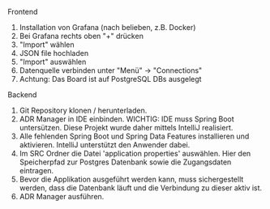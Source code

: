 Frontend
1. Installation von Grafana (nach belieben, z.B. Docker)
2. Bei Grafana rechts oben "+" drücken
3. "Import" wählen
4. JSON file hochladen
5. "Import" auswählen
6. Datenquelle verbinden unter "Menü" -> "Connections"
7. Achtung: Das Board ist auf PostgreSQL DBs ausgelegt

Backend 
1. Git Repository klonen / herunterladen.
2. ADR Manager in IDE einbinden. WICHTIG: IDE muss Spring Boot untersützen. Diese Projekt wurde daher mittels IntelliJ realisiert.
3. Alle fehlenden Spring Boot und Spring Data Features installieren und aktivieren. IntelliJ unterstützt den Anwender dabei.
4. Im SRC Ordner die Datei 'application properties' auswählen. Hier den Speicherpfad zur Postgres Datenbank sowie die Zugangsdaten eintragen.
5. Bevor die Applikation ausgeführt werden kann, muss sichergestellt werden, dass die Datenbank läuft und die Verbindung zu dieser aktiv ist. 
6. ADR Manager ausführen. 
